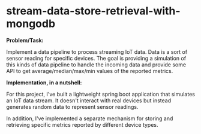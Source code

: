 # stream-data-store-retrieval-with-mongodb
**Problem/Task:** 

Implement a data pipeline to process streaming IoT data. Data is a sort of sensor reading for specific devices. The goal is providing a simulation of this kinds of data pipeline to handle the incoming data and provide some API to get average/median/max/min values of the reported metrics. 


**Implementation, in a nutshell:**

For this project, I've built a lightweight spring boot application that simulates an IoT data stream. It doesn't interact with real devices but instead generates random data to represent sensor readings.

In addition, I've implemented a separate mechanism for storing and retrieving specific metrics reported by different device types.

